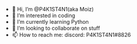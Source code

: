 - 👋 Hi, I’m @P4K1ST4N1(aka Moiz)
- 👀 I’m interested in coding
- 🌱 I’m currently learning Python
- 💞️ I’m looking to collaborate on stuff
- 📫 How to reach me:  discord: P4K1ST4N1#8826 

<!---
P4K1ST4N1/P4K1ST4N1 is a ✨ special ✨ repository because its `README.md` (this file) appears on your GitHub profile.
You can click the Preview link to take a look at your changes.
--->
